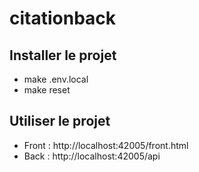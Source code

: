 # citationback

## Installer le projet
<ul class="org-ul">
    <li>make .env.local</li>
    <li>make reset</li>
</ul>

## Utiliser le projet
<ul class="org-ul">
    <li>Front : http://localhost:42005/front.html</li>
    <li>Back : http://localhost:42005/api</li>
</ul>